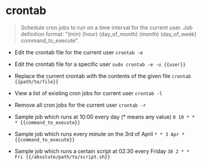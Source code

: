 # crontab
> Schedule cron jobs to run on a time interval for the current user.
> Job definition format: "(min) (hour) (day_of_month) (month) (day_of_week) command_to_execute".

- Edit the crontab file for the current user
`crontab -e`

- Edit the crontab file for a specific user
`sudo crontab -e -u {{user}}`

- Replace the current crontab with the contents of the given file
`crontab {{path/to/file}}`

- View a list of existing cron jobs for current user
`crontab -l`

- Remove all cron jobs for the current user
`crontab -r`

- Sample job which runs at 10:00 every day (* means any value)
`0 10 * * * {{command_to_execute}}`

- Sample job which runs every minute on the 3rd of April
`* * 3 Apr * {{command_to_execute}}`

- Sample job which runs a certain script at 02:30 every Friday
`30 2 * * Fri {{/absolute/path/to/script.sh}}`
